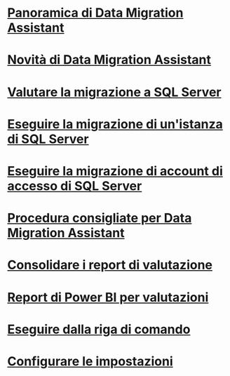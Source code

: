 # [Panoramica di Data Migration Assistant](dma-overview.md)

# [Novità di Data Migration Assistant](dma-whatsnew.md)
# [Valutare la migrazione a SQL Server](dma-assesssqlonprem.md)
# [Eseguire la migrazione di un'istanza di SQL Server](dma-migrateonpremsql.md)
# [Eseguire la migrazione di account di accesso di SQL Server](dma-migrateserverlogins.md)
# [Procedura consigliate per Data Migration Assistant](dma-bestpractices.md)
# [Consolidare i report di valutazione](dma-consolidatereports.md)
# [Report di Power BI per valutazioni](dma-powerbiassesreport.md)
# [Eseguire dalla riga di comando](dma-commandline.md)
# [Configurare le impostazioni](dma-configurationsettings.md)
